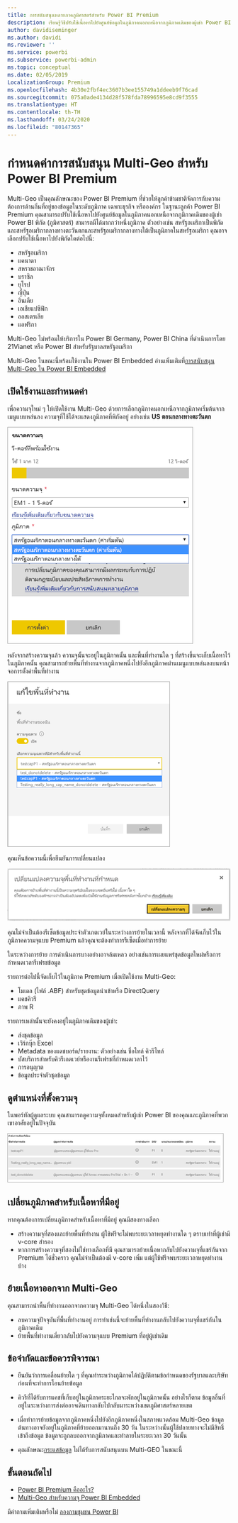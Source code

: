 ```yaml
---
title: การสนับสนุนหลายภาคภูมิศาสตร์สำหรับ Power BI Premium
description: เรียนรู้วิธีปรับใช้เนื้อหาไปยังศูนย์ข้อมูลในภูมิภาคนอกเหนือจากภูมิภาคเดิมของผู้เช่า Power BI
author: davidiseminger
ms.author: davidi
ms.reviewer: ''
ms.service: powerbi
ms.subservice: powerbi-admin
ms.topic: conceptual
ms.date: 02/05/2019
LocalizationGroup: Premium
ms.openlocfilehash: 4b30e2fbf4ec3607b3ee155749a1ddeeb9f76cad
ms.sourcegitcommit: 075a0ade4134d28f578fda78996595e8cd9f3555
ms.translationtype: HT
ms.contentlocale: th-TH
ms.lasthandoff: 03/24/2020
ms.locfileid: "80147365"
---
```

# <a name="configure-multi-geo-support-for-power-bi-premium"></a>กำหนดค่าการสนับสนุน Multi-Geo สำหรับ Power BI Premium

Multi-Geo เป็นคุณลักษณะของ Power BI Premium ที่ช่วยให้ลูกค้าข้ามชาติจัดการกับความต้องการด้านถิ่นที่อยู่ของข้อมูลในระดับภูมิภาค เฉพาะธุรกิจ หรือองค์กร ในฐานะลูกค้า Power BI Premium คุณสามารถปรับใช้เนื้อหาไปยังศูนย์ข้อมูลในภูมิภาคนอกเหนือจากภูมิภาคเดิมของผู้เช่า Power BI พิกัด (ภูมิศาสตร์) สามารถมีได้มากกว่าหนึ่งภูมิภาค ตัวอย่างเช่น สหรัฐอเมริกาเป็นพิกัด และสหรัฐอเมริกากลางทางตะวันตกและสหรัฐอเมริกากลางทางใต้เป็นภูมิภาคในสหรัฐอเมริกา คุณอาจเลือกปรับใช้เนื้อหาไปยังพิกัดใดต่อไปนี้:

- สหรัฐอเมริกา
- แคนาดา
- สหราชอาณาจักร
- บราซิล
- ยุโรป
- ญี่ปุ่น
- อินเดีย
- เอเชียแปซิฟิก
- ออสเตรเลีย
- แอฟริกา

Multi-Geo ไม่พร้อมให้บริการใน Power BI Germany, Power BI China ที่ดำเนินการโดย 21Vianet หรือ Power BI สำหรับรัฐบาลสหรัฐอเมริกา

Multi-Geo ในขณะนี้พร้อมใช้งานใน Power BI Embedded อ่านเพิ่มเติมที่[การสนับสนุน Multi-Geo ใน Power BI Embedded](developer/embedded/embedded-multi-geo.md)

## <a name="enable-and-configure"></a>เปิดใช้งานและกำหนดค่า

เพื่อความจุใหม่ ๆ ให้เปิดใช้งาน Multi-Geo ด้วยการเลือกภูมิภาคนอกเหนือจากภูมิภาคเริ่มต้นจากเมนูแบบหล่นลง  ความจุที่ใช้ได้จะแสดงภูมิภาคที่พิกัดอยู่ อย่างเช่น **US ตอนกลางทางตะวันตก**

![ขนาดความจุ: เลือกภูมิภาค Power BI Multi-Geo](media/service-admin-premium-multi-geo/power-bi-multi-geo-capacity-size.png)

หลังจากสร้างความจุแล้ว ความจุนั้นจะอยู่ในภูมิภาคนั้น และพื้นที่ทำงานใด ๆ ที่สร้างขึ้นจะเก็บเนื้อหาไว้ในภูมิภาคนั้น คุณสามารถย้ายพื้นที่ทำงานจากภูมิภาคหนึ่งไปยังอีกภูมิภาคผ่านเมนูแบบหล่นลงบนหน้าจอการตั้งค่าพื้นที่ทำงาน

![แก้ไขพื้นที่ทำงาน: เลือกความจุที่ใช้งานได้ Power BI Multi-Geo](media/service-admin-premium-multi-geo/power-bi-multi-geo-edit-workspace.png)

คุณเห็นข้อความนี้เพื่อยืนยันการเปลี่ยนแปลง

![เปลี่ยนการยืนยันพื้นที่ทำงานที่กำหนด](media/service-admin-premium-multi-geo/power-bi-multi-geo-change-assigned-workspace-capacity.png)

คุณไม่จำเป็นต้องรีเซ็ตข้อมูลประจำตัวเกตเวย์ในระหว่างการย้ายในเวลานี้  หลังจากที่ได้จัดเก็บไว้ในภูมิภาคความจุแบบ Premium แล้วคุณจะต้องทำการรีเซ็ตเมื่อทำการย้าย

ในระหว่างการย้าย การดำเนินการบางอย่างอาจล้มเหลว อย่างเช่นการเผยแพร่ชุดข้อมูลใหม่หรือการกำหนดเวลารีเฟรชข้อมูล  

รายการต่อไปนี้จัดเก็บไว้ในภูมิภาค Premium เมื่อเปิดใช้งาน Multi-Geo:

- โมเดล (ไฟล์ .ABF) สำหรับชุดข้อมูลนำเข้าหรือ DirectQuery
- แคชคิวรี
- ภาพ R

รายการเหล่านั้นจะยังคงอยู่ในภูมิภาคเดิมของผู้เช่า:

- ส่งชุดข้อมูล
- เวิร์กบุ๊ก Excel
- Metadata ของแดชบอร์ด/รายงาน: ตัวอย่างเช่น ชื่อไทล์ คิวรีไทล์
- บัสบริการสำหรับคิวรีเกตเวย์หรืองานรีเฟรชที่กำหนดเวลาไว้
- การอนุญาต
- ข้อมูลประจำตัวชุดข้อมูล

## <a name="view-capacity-regions"></a>ดูตำแหน่งที่ตั้งความจุ

ในพอร์ทัลผู้ดูแลระบบ คุณสามารถดูความจุทั้งหมดสำหรับผู้เช่า Power BI ของคุณและภูมิภาคที่พวกเขาอาศัยอยู่ในปัจจุบัน

![ดูความจุแบบพรีเมียม](media/service-admin-premium-multi-geo/power-bi-multi-geo-premium-capacities.png) 

## <a name="change-the-region-for-existing-content"></a>เปลี่ยนภูมิภาคสำหรับเนื้อหาที่มีอยู่

หากคุณต้องการเปลี่ยนภูมิภาคสำหรับเนื้อหาที่มีอยู่ คุณมีสองทางเลือก

- สร้างความจุที่สองและย้ายพื้นที่ทำงาน ผู้ใช้ฟรีจะไม่พบระยะเวลาหยุดทำงานใด ๆ ตราบเท่าที่ผู้เช่ามี v-core สำรอง
- หากการสร้างความจุที่สองไม่ใช่ทางเลือกที่มี คุณสามารถย้ายเนื้อหากลับไปยังความจุที่แชร์กันจาก Premium ได้ชั่วคราว คุณไม่จำเป็นต้องมี v-core เพิ่ม แต่ผู้ใช้ฟรีจพบระยะเวลาหยุดทำงานบ้าง

## <a name="move-content-out-of-multi-geo"></a>ย้ายเนื้อหาออกจาก Multi-Geo  

คุณสามารถนำพื้นที่ทำงานออกจากความจุ Multi-Geo ได้หนึ่งในสองวิธี:

- ลบความจุปัจจุบันที่พื้นที่ทำงานอยู่  การทำเช่นนี้จะย้ายพื้นที่ทำงานกลับไปยังความจุที่แชร์กันในภูมิภาคเดิม
- ย้ายพื้นที่ทำงานเดี่ยวกลับไปยังความจุแบบ Premium ที่อยู่ผู้เช่าเดิม

## <a name="limitations-and-considerations"></a>ข้อจำกัดและข้อควรพิจารณา

- ยืนยันว่าการเคลื่อนย้ายใด ๆ ที่คุณทำระหว่างภูมิภาคได้ปฏิบัติตามข้อกำหนดของรัฐบาลและบริษัทก่อนที่จะทำการโอนย้ายข้อมูล
- คิวรีที่ได้รับการแคชที่เก็บอยู่ในภูมิภาคระยะไกลจะพักอยู่ในภูมิภาคนั้น อย่างไรก็ตาม ข้อมูลอื่นที่อยู่ในระหว่างการส่งต่ออาจเดินทางกลับไปกลับมาระหว่างเขตภูมิศาสตร์หลายเขต
- เมื่อทำการย้ายข้อมูลจากภูมิภาคหนึ่งไปยังอีกภูมิภาคหนึ่งในสภาพแวดล้อม Multi-Geo ข้อมูลต้นทางอาจยังอยู่ในภูมิภาคที่ย้ายออกมานานถึง 30 วัน ในระหว่างนั้นผู้ใช้ปลายทางจะไม่มีสิทธิ์เข้าถึงข้อมูล ข้อมูลจะถูกลบออกจากภูมิภาคและทำลายในระยะเวลา 30 วันนั้น

- คุณลักษณะ[กระแสข้อมูล](service-dataflows-overview.md) ไม่ได้รับการสนับสนุนบน Multi-GEO ในขณะนี้

## <a name="next-steps"></a>ขั้นตอนถัดไป

- [Power BI Premium คืออะไร?](service-premium-what-is.md)
- [Multi-Geo สำหรับความจุ Power BI Embedded](developer/embedded/embedded-multi-geo.md)

มีคำถามเพิ่มเติมหรือไม่ [ลองถามชุมชน Power BI](https://community.powerbi.com/)
